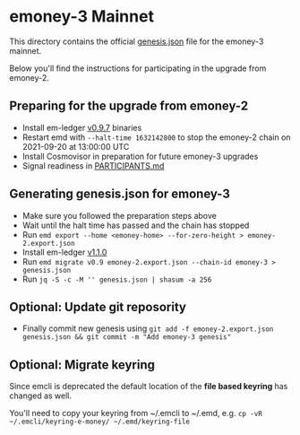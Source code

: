 # emoney-3 Mainnet

This directory contains the official [genesis.json](genesis.json) file for the emoney-3 mainnet.

Below you'll find the instructions for participating in the upgrade from emoney-2.

## Preparing for the upgrade from emoney-2

* Install em-ledger [v0.9.7](https://github.com/e-money/em-ledger/releases/tag/v0.9.7) binaries
* Restart emd with `--halt-time 1632142800` to stop the emoney-2 chain on 2021-09-20 at 13:00:00 UTC
* Install Cosmovisor in preparation for future emoney-3 upgrades
* Signal readiness in [PARTICIPANTS.md](PARTICIPANTS.md)

## Generating genesis.json for emoney-3

* Make sure you followed the preparation steps above
* Wait until the halt time has passed and the chain has stopped
* Run `emd export --home <emoney-home> --for-zero-height > emoney-2.export.json`
* Install em-ledger [v1.1.0](https://github.com/e-money/em-ledger/releases/tag/v1.1.0)
* Run `emd migrate v0.9 emoney-2.export.json --chain-id emoney-3 > genesis.json`
* Run `jq -S -c -M '' genesis.json | shasum -a 256`

## Optional: Update git reposority
* Finally commit new genesis using `git add -f emoney-2.export.json genesis.json && git commit -m "Add emoney-3 genesis"`

## Optional: Migrate keyring

Since emcli is deprecated the default location of the **file based keyring** has changed as well.

You'll need to copy your keyring from ~/.emcli to ~/.emd, e.g. `cp -vR ~/.emcli/keyring-e-money/ ~/.emd/keyring-file`
